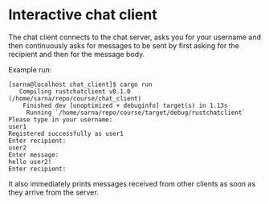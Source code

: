 # Interactive chat client

The chat client connects to the chat server, asks you for your username
and then continuously asks for messages to be sent by first asking
for the recipient and then for the message body.

Example run:
```
[sarna@localhost chat_client]$ cargo run
   Compiling rustchatclient v0.1.0 (/home/sarna/repo/course/chat_client)
    Finished dev [unoptimized + debuginfo] target(s) in 1.13s
     Running `/home/sarna/repo/course/target/debug/rustchatclient`
Please type in your username:
user1
Registered successfully as user1
Enter recipient:
user2
Enter message:
hello user2!
Enter recipient:
```

It also immediately prints messages received from other clients
as soon as they arrive from the server.
